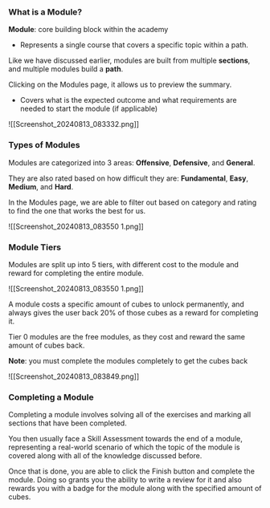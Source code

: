 ### What is a Module?
**Module**: core building block within the academy
- Represents a single course that covers a specific topic within a path.

Like we have discussed earlier, modules are built from multiple **sections**, and multiple modules build a **path**.

Clicking on the Modules page, it allows us to preview the summary.
- Covers what is the expected outcome and what requirements are needed to start the module (if applicable)

![[Screenshot_20240813_083332.png]]
### Types of Modules

Modules are categorized into 3 areas: **Offensive**, **Defensive**, and **General**.

They are also rated based on how difficult they are: **Fundamental**, **Easy**, **Medium**, and **Hard**.

In the Modules page, we are able to filter out based on category and rating to find the one that works the best for us.

![[Screenshot_20240813_083550 1.png]]
### Module Tiers

Modules are split up into 5 tiers, with different cost to the module and reward for completing the entire module.

![[Screenshot_20240813_083550 1.png]]

A module costs a specific amount of cubes to unlock permanently, and always gives the user back 20% of those cubes as a reward for completing it.

Tier 0 modules are the free modules, as they cost and reward the same amount of cubes back.

**Note**: you must complete the modules completely to get the cubes back

![[Screenshot_20240813_083849.png]]
### Completing a Module

Completing a module involves solving all of the exercises and marking all sections that have been completed.

You then usually face a Skill Assessment towards the end of a module, representing a real-world scenario of which the topic of the module is covered along with all of the knowledge discussed before.

Once that is done, you are able to click the Finish button and complete the module. Doing so grants you the ability to write a review for it and also rewards you with a badge for the module along with the specified amount of cubes.